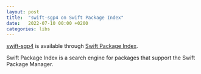 ```yaml
---
layout: post
title:  "swift-sgp4 on Swift Package Index"
date:   2022-07-10 00:00 +0200
categories: libs
---
```


[swift-sgp4][swift-sgp] is available through [Swift Package Index][index].

Swift Package Index is a search engine for packages that support the Swift Package Manager.

[swift-sgp]: https://github.com/csanfilippo/swift-sgp4
[index]: https://swiftpackageindex.com/csanfilippo/swift-sgp4

